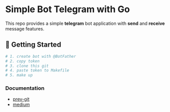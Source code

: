 # Simple Bot Telegram with Go

This repo provides a simple **telegram** bot application with **send** and **receive** message features.

## 🚀 Getting Started
```bash
# 1. create bot with @BotFather
# 2. copy token
# 3. clone this git
# 4. paste token to Makefile
# 5. make up
```


### Documentation
- [prev-git](https://github.com/AndrianTriPutra/telegram_api)
- [medium](https://medium.com/@andriantriputra/golang-general-chapter-8-api-telegram-ef375675b4af)
